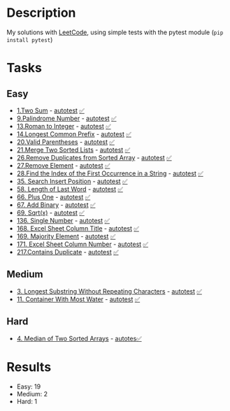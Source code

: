 # Description
My solutions with [LeetCode](https://leetcode.com/problemset/all/), using simple tests with the pytest module (`pip install pytest`)

# Tasks

## Easy
- [1.Two Sum](https://leetcode.com/problems/two-sum/) - [autotest](https://github.com/0dmikrit/leetcode_solutions/blob/main/easy/easy_tests/test_two_sum.py) [✅](https://github.com/0dmikrit/leetcode_solutions/blob/main/easy/easy_solutions/two_sum.py)
- [9.Palindrome Number](https://leetcode.com/problems/palindrome-number/) - [autotest](https://github.com/0dmikrit/leetcode_solutions/blob/main/easy/easy_tests/test_palindrome_number.py)  [✅](https://github.com/0dmikrit/leetcode_solutions/blob/main/easy/easy_solutions/palindrome_number.py)
- [13.Roman to Integer](https://leetcode.com/problems/roman-to-integer/) - [autotest](https://github.com/0dmikrit/leetcode_solutions/blob/main/easy/easy_tests/test_roman_to_integer.py)  [✅](https://github.com/0dmikrit/leetcode_solutions/blob/main/easy/easy_solutions/roman_to_integer.py)
- [14.Longest Common Prefix](https://leetcode.com/problems/longest-common-prefix/) - [autotest](https://github.com/0dmikrit/leetcode_solutions/blob/main/easy/easy_tests/test_longest_common_prefix.py)  [✅](https://github.com/0dmikrit/leetcode_solutions/blob/main/easy/easy_solutions/longest_common_prefix.py)
- [20.Valid Parentheses](https://leetcode.com/problems/valid-parentheses/) - [autotest](https://github.com/0dmikrit/leetcode_solutions/blob/main/easy/easy_tests/test_valid_parentheses.py) [✅](https://github.com/0dmikrit/leetcode_solutions/blob/main/easy/easy_solutions/valid_parentheses.py) 
- [21.Merge Two Sorted Lists](https://leetcode.com/problems/merge-two-sorted-lists/) - [autotest](https://github.com/0dmikrit/leetcode_solutions/blob/main/easy/easy_tests/test_merge_two_sorted_list.py)  [✅](https://github.com/0dmikrit/leetcode_solutions/blob/main/easy/easy_solutions/merge_two_sorted_lists.py)
- [26.Remove Duplicates from Sorted Array](https://leetcode.com/problems/remove-duplicates-from-sorted-array) -  [autotest](https://github.com/0dmikrit/leetcode_solutions/blob/main/easy/easy_tests/test_remove_duplicates_from_sorted_array.py) [✅](https://github.com/0dmikrit/leetcode_solutions/blob/main/easy/easy_solutions/remove_duplicates_from_sorted_array.py)
- [27.Remove Element](https://leetcode.com/problems/remove-element/) - [autotest](https://github.com/0dmikrit/leetcode_solutions/blob/main/easy/easy_tests/test_remove_element.py)  [✅](https://github.com/0dmikrit/leetcode_solutions/blob/main/easy/easy_solutions/remove_element.py)
- [28.Find the Index of the First Occurrence in a String](https://leetcode.com/problems/find-the-index-of-the-first-occurrence-in-a-string/) - [autotest](https://github.com/0dmikrit/leetcode_solutions/blob/main/easy/easy_tests/test_find_the_index_of_the_first_occurrence_in_a_string.py) [✅](https://github.com/0dmikrit/leetcode_solutions/blob/main/easy/easy_solutions/find_the_index_of_the_first_occurrence_in_a_string.py) 
- [35. Search Insert Position](https://leetcode.com/problems/search-insert-position/) - [autotest](https://github.com/0dmikrit/leetcode_solutions/blob/main/easy/easy_tests/test_search_insert_position.py) [✅](https://github.com/0dmikrit/leetcode_solutions/blob/main/easy/easy_solutions/search_insert_position.py) 
- [58. Length of Last Word](https://leetcode.com/problems/length-of-last-word/) - [autotest](https://github.com/0dmikrit/leetcode_solutions/blob/main/easy/easy_tests/test_length_of_last_word.py) [✅](https://github.com/0dmikrit/leetcode_solutions/blob/main/easy/easy_solutions/length_of_last_word.py) 
- [66. Plus One](https://leetcode.com/problems/plus-one/) - [autotest](https://github.com/0dmikrit/leetcode_solutions/blob/main/easy/easy_tests/test_plus_one.py)  [✅](https://github.com/0dmikrit/leetcode_solutions/blob/main/easy/easy_solutions/plus_one.py) 
- [67. Add Binary](https://leetcode.com/problems/add-binary/) - [autotest](https://github.com/0dmikrit/leetcode_solutions/blob/main/easy/easy_tests/test_add_binary.py) [✅](https://github.com/0dmikrit/leetcode_solutions/blob/main/easy/easy_solutions/add_binary.py) 
- [69. Sqrt(x)](https://leetcode.com/problems/sqrtx/) - [autotest](https://github.com/0dmikrit/leetcode_solutions/blob/main/easy/easy_tests/test_sqrt.py)  [✅](https://github.com/0dmikrit/leetcode_solutions/blob/main/easy/easy_solutions/sqrt.py) 
- [136. Single Number](https://leetcode.com/problems/single-number/) - [autotest](https://github.com/0dmikrit/leetcode_solutions/blob/main/easy/easy_tests/test_single_number.py)  [✅](https://github.com/0dmikrit/leetcode_solutions/blob/main/easy/easy_solutions/single_number.py)
- [168. Excel Sheet Column Title](https://leetcode.com/problems/excel-sheet-column-title/) - [autotest](https://github.com/0dmikrit/leetcode_solutions/blob/main/easy/easy_tests/test_excel_sheet_column_title.py)  [✅](https://github.com/0dmikrit/leetcode_solutions/blob/main/easy/easy_solutions/excel_sheet_column_title.py)
- [169. Majority Element](https://leetcode.com/problems/majority-element/) - [autotest](https://github.com/0dmikrit/leetcode_solutions/blob/main/easy/easy_tests/test_majority_element.py)  [✅](https://github.com/0dmikrit/leetcode_solutions/blob/main/easy/easy_solutions/majority_element.py)
- [171. Excel Sheet Column Number](https://leetcode.com/problems/excel-sheet-column-number/) - [autotest](https://github.com/0dmikrit/leetcode_solutions/blob/main/easy/easy_tests/test_excel_sheet_column_number.py)  [✅](https://github.com/0dmikrit/leetcode_solutions/blob/main/easy/easy_solutions/excel_sheet_column_number.py)
- [217.Contains Duplicate](https://leetcode.com/problems/contains-duplicate/) - [autotest](https://github.com/0dmikrit/leetcode_solutions/blob/main/easy/easy_tests/test_contains_duplicate.py)  [✅](https://github.com/0dmikrit/leetcode_solutions/blob/main/easy/easy_solutions/contains_duplicate.py)

## Medium
- [3. Longest Substring Without Repeating Characters](https://leetcode.com/problems/longest-substring-without-repeating-characters/) - [autotest](https://github.com/0dmikrit/leetcode_solutions/blob/main/medium/medium_tests/test_longest_substring_without_repeating_characters.py)  [✅](https://github.com/0dmikrit/leetcode_solutions/blob/main/medium/medium_solutions/longest_substring_without_repeating_characters.py)
- [11. Container With Most Water](https://leetcode.com/problems/container-with-most-water/) - [autotest](https://github.com/0dmikrit/leetcode_solutions/blob/main/medium/medium_tests/test_container_with_most_water.py) [✅](https://github.com/0dmikrit/leetcode_solutions/blob/main/medium/medium_solutions/container_with_most_water.py) 
 
## Hard
- [4. Median of Two Sorted Arrays](https://leetcode.com/problems/median-of-two-sorted-arrays/) - [autotes](https://github.com/0dmikrit/leetcode_solutions/blob/main/hard/hard_tests/test_median_of_two_sorted_arrays.py)[✅](https://github.com/0dmikrit/leetcode_solutions/blob/main/hard/hard_solutions/median_of_two_sorted_arrays.py)
# Results
- Easy: 19
- Medium: 2
- Hard: 1


